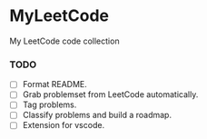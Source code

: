# MyLeetCode
My LeetCode code collection

### TODO

- [ ] Format README.
- [ ] Grab problemset from LeetCode automatically.
- [ ] Tag problems.
- [ ] Classify problems and build a roadmap.
- [ ] Extension for vscode. 